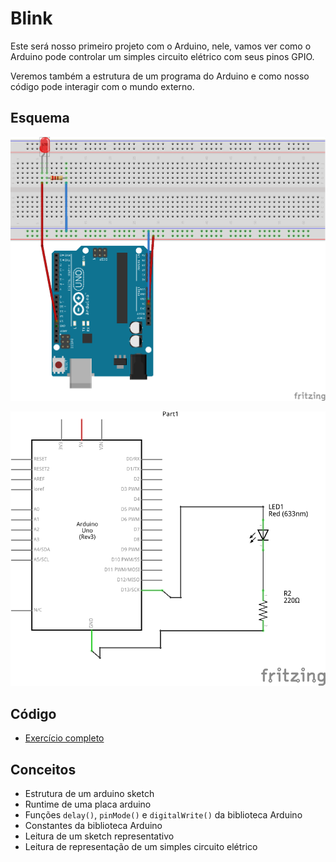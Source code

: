 # Blink

Este será nosso primeiro projeto com o Arduino, nele, vamos ver como o Arduino pode controlar um simples circuito elétrico com seus pinos GPIO.

Veremos também a estrutura de um programa do Arduino e como nosso código pode interagir com o mundo externo.

## Esquema

![Protoboard](../exercicios/01-blink/sketch.png)


![Esquema elétrico](../exercicios/01-blink/schem.png)


## Código

- [Exercício completo](../exercicios/01-blink/blink.ino)

## Conceitos

- Estrutura de um arduino sketch
- Runtime de uma placa arduino
- Funções `delay()`, `pinMode()` e `digitalWrite()` da biblioteca Arduino
- Constantes da biblioteca Arduino
- Leitura de um sketch representativo
- Leitura de representação de um simples circuito elétrico

